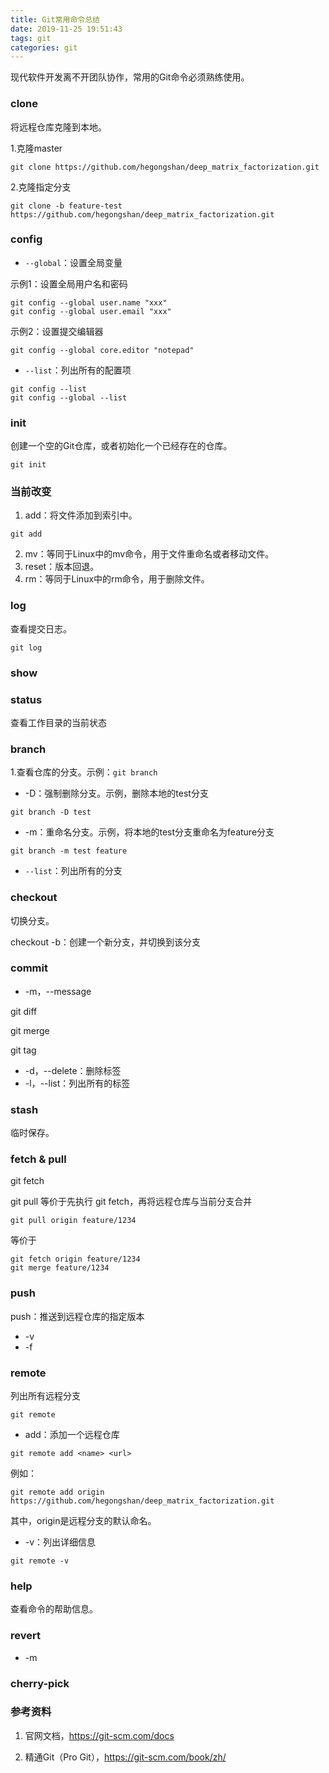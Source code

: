 ```yaml
---
title: Git常用命令总结
date: 2019-11-25 19:51:43
tags: git
categories: git
---
```


现代软件开发离不开团队协作，常用的Git命令必须熟练使用。

<!--more-->

### clone

将远程仓库克隆到本地。

1.克隆master

```shell
git clone https://github.com/hegongshan/deep_matrix_factorization.git
```

2.克隆指定分支

```shell
git clone -b feature-test https://github.com/hegongshan/deep_matrix_factorization.git
```

### config

* `--global`：设置全局变量

示例1：设置全局用户名和密码

```shell
git config --global user.name "xxx"
git config --global user.email "xxx"
```

示例2：设置提交编辑器

```shell
git config --global core.editor "notepad"
```

* `--list`：列出所有的配置项

```shell
git config --list
git config --global --list
```

### init

创建一个空的Git仓库，或者初始化一个已经存在的仓库。

```shell
git init
```

### 当前改变

1. add：将文件添加到索引中。

```git
git add 
```

2. mv：等同于Linux中的mv命令，用于文件重命名或者移动文件。
3. reset：版本回退。
4. rm：等同于Linux中的rm命令，用于删除文件。

### log

 查看提交日志。

```shell
git log
```

### show

### status

查看工作目录的当前状态

### branch

1.查看仓库的分支。示例：`git branch`

* -D：强制删除分支。示例，删除本地的test分支

```shell
git branch -D test
```

* -m：重命名分支。示例，将本地的test分支重命名为feature分支

```shell
git branch -m test feature
```

* `--list`：列出所有的分支

### checkout

切换分支。

checkout -b：创建一个新分支，并切换到该分支

### commit

* -m，--message

git diff

git merge

git tag

* -d，--delete：删除标签
* -l，--list：列出所有的标签

### stash

临时保存。

### fetch & pull

git fetch

git pull 等价于先执行 git fetch，再将远程仓库与当前分支合并

```shell
git pull origin feature/1234
```

等价于

```shell
git fetch origin feature/1234
git merge feature/1234
```

### push

push：推送到远程仓库的指定版本

* -v
* -f

### remote 

列出所有远程分支

```shell
git remote
```

* add：添加一个远程仓库

```shell
git remote add <name> <url>
```

例如：

```shell
git remote add origin https://github.com/hegongshan/deep_matrix_factorization.git
```

其中，origin是远程分支的默认命名。

* -v：列出详细信息

```shell
git remote -v
```

### help

查看命令的帮助信息。

### revert

* -m

### cherry-pick

### 参考资料

1. 官网文档，https://git-scm.com/docs

2. 精通Git（Pro Git），https://git-scm.com/book/zh/